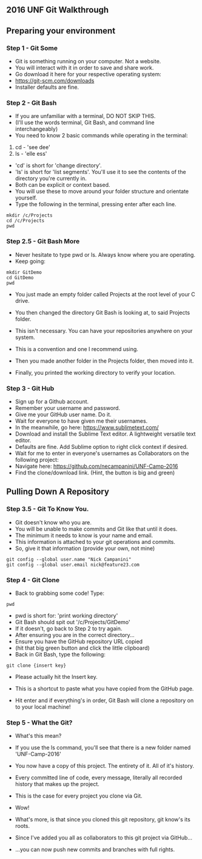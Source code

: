 ## 2016 UNF Git Walkthrough

Preparing your environment
------

### Step 1 - Git Some
* Git is something running on your computer. Not a website.
* You will interact with it in order to save and share work.
* Go download it here for your respective operating system:
* https://git-scm.com/downloads
* Installer defaults are fine.

### Step 2 - Git Bash
* If you are unfamiliar with a terminal, DO NOT SKIP THIS.
* (I'll use the words terminal, Git Bash, and command line interchangeably)
* You need to know 2 basic commands while operating in the terminal:
1. cd - 'see dee'
2. ls - 'elle ess'
* 'cd' is short for 'change directory'.
* 'ls' is short for 'list segments'. You'll use it to see the contents of the directory you're currently in.
* Both can be explicit or context based.
* You will use these to move around your folder structure and orientate yourself.
* Type the following in the terminal, pressing enter after each line.

```
mkdir /c/Projects
cd /c/Projects
pwd
```

### Step 2.5 - Git Bash More 

* Never hesitate to type pwd or ls. Always know where you are operating.
* Keep going:

```
mkdir GitDemo
cd GitDemo
pwd
```

* You just made an empty folder called Projects at the root level of your C drive.
* You then changed the directory Git Bash is looking at, to said Projects folder.
* This isn't necessary. You can have your repositories anywhere on your system.
* This is a convention and one I recommend using.

* Then you made another folder in the Projects folder, then moved into it.
* Finally, you printed the working directory to verify your location.

### Step 3 - Git Hub
* Sign up for a Github account.
* Remember your username and password.
* Give me your GitHub user name. Do it.
* Wait for everyone to have given me their usernames.
* In the meanwhile, go here: https://www.sublimetext.com/
* Download and install the Sublime Text editor. A lightweight versatile text editor.
* Defaults are fine. Add Sublime option to right click context if desired.
* Wait for me to enter in everyone's usernames as Collaborators on the following project:
* Navigate here: https://github.com/necampanini/UNF-Camp-2016
* Find the clone/download link. (Hint, the button is big and green) 


Pulling Down A Repository
-------------------------
### Step 3.5 - Git To Know You.
* Git doesn't know who you are.
* You will be unable to make commits and Git like that until it does.
* The minimum it needs to know is your name and email.
* This information is attached to your git operations and commits.
* So, give it that information (provide your own, not mine)

```
git config --global user.name "Nick Campanini"
git config --global user.email nick@feature23.com
```


### Step 4 - Git Clone
* Back to grabbing some code! Type:

```
pwd
```

* pwd is short for: 'print working directory'
* Git Bash should spit out '/c/Projects/GitDemo'
* If it doesn't, go back to Step 2 to try again.
* After ensuring you are in the correct directory... 
* Ensure you have the GitHub repository URL copied
* (hit that big green button and click the little clipboard)
* Back in Git Bash, type the following:

```
git clone {insert key}
```

* Please actually hit the Insert key. 
* This is a shortcut to paste what you have copied from the GitHub page.

* Hit enter and if everything's in order, Git Bash will clone a repository on to your local machine!

### Step 5 - What the Git?
* What's this mean?
* If you use the ls command, you'll see that there is a new folder named 'UNF-Camp-2016'
* You now have a copy of this project. The entirety of it. All of it's history.
* Every committed line of code, every message, literally all recorded history that makes up the project.
* This is the case for every project you clone via Git.
* Wow!

* What's more, is that since you cloned this git repository, git know's its roots.
* Since I've added you all as collaborators to this git project via GitHub...
* ...you can now push new commits and branches with full rights.
